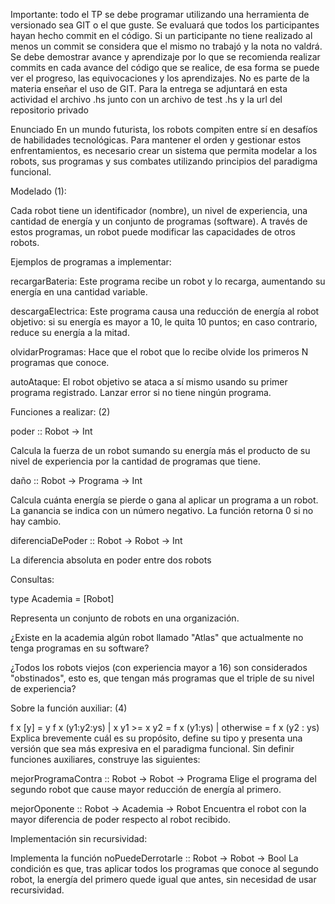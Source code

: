 Importante: todo el TP se debe programar utilizando una herramienta de versionado sea GIT o el que guste. Se evaluará que todos los participantes hayan hecho commit en el código. Si un participante no tiene realizado al menos un commit se considera que el mismo no trabajó y la nota no valdrá. Se debe demostrar avance y aprendizaje por lo que se recomienda realizar commits en cada avance del código que se realice, de esa forma se puede ver el progreso, las equivocaciones y los aprendizajes. No es parte de la materia enseñar el uso de GIT.
Para la entrega se adjuntará en esta actividad el archivo .hs junto con un archivo de test .hs y la url del repositorio privado

Enunciado
En un mundo futurista, los robots compiten entre sí en desafíos de habilidades tecnológicas. Para mantener el orden y gestionar estos enfrentamientos, es necesario crear un sistema que permita modelar a los robots, sus programas y sus combates utilizando principios del paradigma funcional.

Modelado (1):

Cada robot tiene un identificador (nombre), un nivel de experiencia, una cantidad de energía y un conjunto de programas (software). A través de estos programas, un robot puede modificar las capacidades de otros robots.

Ejemplos de programas a implementar:

recargarBateria: Este programa recibe un robot y lo recarga, aumentando su energía en una cantidad variable.

descargaElectrica: Este programa causa una reducción de energía al robot objetivo: si su energía es mayor a 10, le quita 10 puntos; en caso contrario, reduce su energía a la mitad.

olvidarProgramas: Hace que el robot que lo recibe olvide los primeros N programas que conoce.

autoAtaque: El robot objetivo se ataca a sí mismo usando su primer programa registrado. Lanzar error si no tiene ningún programa.

Funciones a realizar: (2)

poder :: Robot -> Int

Calcula la fuerza de un robot sumando su energía más el producto de su nivel de experiencia por la cantidad de programas que tiene.

daño :: Robot -> Programa -> Int

Calcula cuánta energía se pierde o gana al aplicar un programa a un robot. La ganancia se indica con un número negativo. La función retorna 0 si no hay cambio.

diferenciaDePoder :: Robot -> Robot -> Int

La diferencia absoluta en poder entre dos robots

Consultas:

type Academia = [Robot]

Representa un conjunto de robots en una organización.


¿Existe en la academia algún robot llamado "Atlas" que actualmente no tenga programas en su software?

¿Todos los robots viejos (con experiencia mayor a 16) son considerados "obstinados", esto es, que tengan más programas que el triple de su nivel de experiencia?

Sobre la función auxiliar: (4)

f x [y] = y
f x (y1:y2:ys)
      | x y1 >= x y2 = f x (y1:ys)
      | otherwise = f x (y2 : ys)
Explica brevemente cuál es su propósito, define su tipo y presenta una versión que sea más expresiva en el paradigma funcional.
Sin definir funciones auxiliares, construye las siguientes:

mejorProgramaContra :: Robot -> Robot -> Programa
Elige el programa del segundo robot que cause mayor reducción de energía al primero.

mejorOponente :: Robot -> Academia -> Robot
Encuentra el robot con la mayor diferencia de poder respecto al robot recibido.

Implementación sin recursividad:

Implementa la función noPuedeDerrotarle :: Robot -> Robot -> Bool
La condición es que, tras aplicar todos los programas que conoce al segundo robot, la energía del primero quede igual que antes, sin necesidad de usar recursividad.